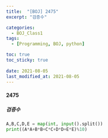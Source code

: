```yaml
---
title:  "[BOJ] 2475"
excerpt: "검증수"

categories:
  - BOJ_Class1
tags:
  - [Programming, BOJ, python]

toc: true
toc_sticky: true
 
date: 2021-08-05
last_modified_at: 2021-08-05
---
```


#### 2475
##### 검증수
```python
A,B,C,D,E = map(int, input().split())
print((A*A+B*B+C*C+D*D+E*E)%10)
```